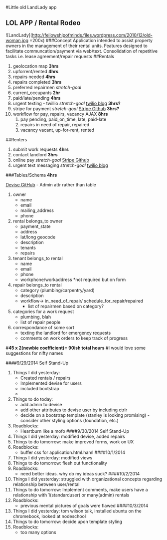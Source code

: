 #Little old LandLady app
## LOL APP / Rental Rodeo
![LandLady](http://fellowshipofminds.files.wordpress.com/2010/12/old-woman.jpg =200x)
###Concept
	Application intended to assist property owners in the management of their rental units. Features designed to facilitate communcation/payment via web/text. Consolidation of repetitive tasks i.e. lease agreement/repair requests 
##Rentals
1. geolocation map
**3hrs**
2. upforrent/rented
**4hrs**
3. repairs needed
**4hrs**
4. repairs completed
**3hrs**
5. preferred repairmen *stretch-goal*    	
6. current_occupants
**2hr**
7. paid/late/pending
**4hrs**
8. urgent texting - twillio *stretch-goal* [twilio blog](https://www.twilio.com/blog/2014/02/twilio-on-rails-integrating-twilio-with-your-rails-4-app.html "a guide for twilio and rails 4")
**3hrs?**
9. stripe for payment *stretch-goal* [Stripe Github](https://github.com/stripe/stripe-ruby)
**3hrs?**
10. workflow for pay, repairs, vacancy AJAX
**8hrs**
	1. pay
		pending, paid_on_time, late, paid-late
	2. repairs
		in need of repair, repaired
	3. vacancy
		vacant, up-for-rent, rented

##Renters
1. submit work requests
**4hrs**
2. contact landlord
**3hrs**
3. online pay *stretch-goal* [Stripe Github](https://github.com/stripe/stripe-ruby)
4. urgent text messaging *stretch-goal* [twilio blog](https://www.twilio.com/blog/2014/02/twilio-on-rails-integrating-twilio-with-your-rails-4-app.html "a guide for twilio and rails 4")

###Tables/Schema
**4hrs**

[Devise GitHub](https://github.com/plataformatec/devise) - Admin attr rather than table


1. owner 
	- name
	- email
	- mailing_address
  	- phone
2. rental belongs_to owner
	- payment_state
	- address
	- lat/long geocode
	- description
	- tenants
	- repairs
3. tenant belongs_to rental
  	- name
  	- email
  	- phone
  	- workphone/workaddress *not required but on form
4. repair belongs_to rental
	- category (plumbing/carpentry/yard)
	- description
	- workflow-> in_need_of_repair/	schedule_for_repair/repaired
		- list of repairmen based on category?
5. categories for a work request
	- plumbing, blah
	- list of repair people
6. correspondance of some sort
	- texting the landlord for emergency requests
	- comments on work orders to keep track of progress

#**45 x 2(newbie coefficient)= 90ish total hours**
#I would love some suggestions for nifty names

####9/29/2014 Self Stand-Up
1. Things I did yesterday:
	- Created rentals / repairs
	- Implemented devise for users
	- included bootstrap
	-
2. Things to do today:
	- add admin to devise
	- add other attributes to devise user by including ctrlr
	- decide on a bootstrap template (stanley is looking promising)
	-consider other styling options (foundation, etc.)
3. Roadblocks:
	- Heartburn like a mofo
####9/30/2014 Self Stand-Up
1. Things I did yesterday: modified devise, added repairs
2. Things to do tomorrow: make improved forms, work on UX
3. Roadblocks:
	- buffer css for application.html.haml
####10/1/2014
1. Things I did yesterday: modified views
2. Things to do tomorrow: flesh out functionality
3. Roadblocks:
	- need better ideas. why do my ideas suck?
####10/2/2014
1. Things I did yesterday: struggled with organizational concepts regarding relationship between user/rental
2. Things to do tomorrow: Implement comments, make users have a relationship with 1(standarduser) or many(admin) rentals
3. Roadblocks:
	- previous mental pictures of goals were flawed
####10/3/2014
1. Things I did yesterday: tom wilson talk, installed ubuntu on the chromebook, looked at nodeschool
2. Things to do tomorrow: decide upon template styling
3. Roadblocks:
	- too many options
	
